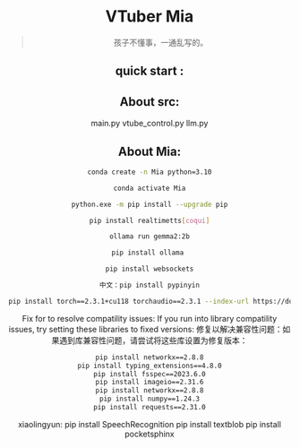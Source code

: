 <div align="center">

# VTuber Mia

> 孩子不懂事，一通乱写的。

## quick start :

## About src:

main.py 
vtube_control.py
llm.py

## About Mia:





```bash
conda create -n Mia python=3.10

conda activate Mia

python.exe -m pip install --upgrade pip

pip install realtimetts[coqui]

ollama run gemma2:2b

pip install ollama 

pip install websockets

中文：pip install pypinyin

pip install torch==2.3.1+cu118 torchaudio==2.3.1 --index-url https://download.pytorch.org/whl/cu118
```


Fix for to resolve compatility issues: If you run into library compatility issues, try setting these libraries to fixed versions:
修复以解决兼容性问题：如果遇到库兼容性问题，请尝试将这些库设置为修复版本：

```bash
pip install networkx==2.8.8
pip install typing_extensions==4.8.0
pip install fsspec==2023.6.0
pip install imageio==2.31.6
pip install networkx==2.8.8
pip install numpy==1.24.3
pip install requests==2.31.0
```

xiaolingyun:
pip install SpeechRecognition
pip install textblob
pip install pocketsphinx

